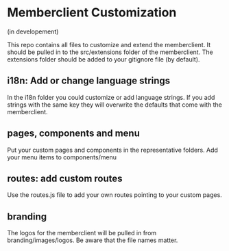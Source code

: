 # Memberclient Customization
(in developement)

This repo contains all files to customize and extend the memberclient. It should be pulled in to the src/extensions folder of the memberclient. The extensions folder should be added to your gitignore file (by default).

## i18n: Add or change language strings
In the i18n folder you could customize or add language strings. If you add strings with the same key they will overwrite the defaults that come with the memberclient.

## pages, components and menu
Put your custom pages and components in the representative folders. Add your menu items to components/menu

## routes: add custom routes
Use the routes.js file to add your own routes pointing to your custom pages.

## branding
The logos for the memberclient will be pulled in from branding/images/logos. Be aware that the file names matter.


